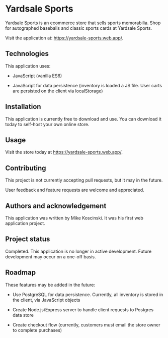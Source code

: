 # Yardsale Sports

Yardsale Sports is an ecommerce store that sells sports memorabilia. Shop for autographed baseballs and classic sports cards at Yardsale Sports.

Visit the application at: https://yardsale-sports.web.app/.

## Technologies

This application uses:

- JavaScript (vanilla ES6)

- JavaScript for data persistence (inventory is loaded a JS file. User carts are persisted on the client via localStorage)

## Installation

This application is currently free to download and use. You can download it today to self-host your own online store.

## Usage

Visit the store today at https://yardsale-sports.web.app/.

## Contributing

This project is not currently accepting pull requests, but it may in the future.

User feedback and feature requests are welcome and appreciated.

## Authors and acknowledgement

This application was written by Mike Koscinski. It was his first web application project.

## Project status

Completed. This application is no longer in active development. Future development may occur on a one-off basis.

## Roadmap

These features may be added in the future:

- Use PostgreSQL for data persistence. Currently, all inventory is stored in the client, via JavaScript objects

- Create Node.js/Express server to handle client requests to Postgres data store

- Create checkout flow (currently, customers must email the store owner to complete purchases)
